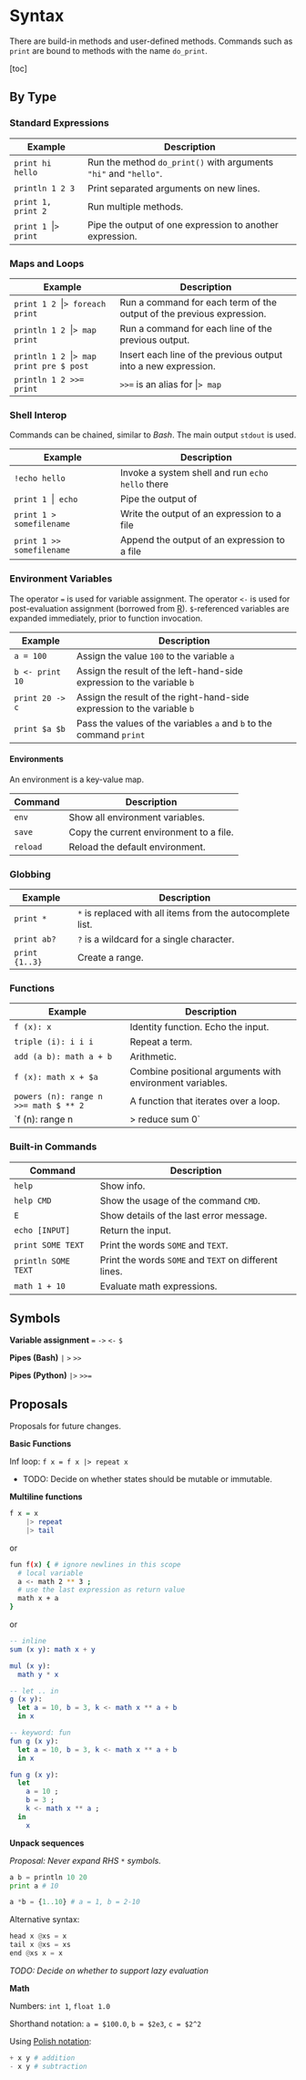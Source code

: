 # Syntax

There are build-in methods and user-defined methods. Commands such as `print` are bound to methods with the name `do_print`.

[toc]

## By Type

### Standard Expressions

| Example                   | Description                                                  |
| ------------------------- | ------------------------------------------------------------ |
| `print hi hello`          | Run the method `do_print()` with arguments `"hi"` and `"hello"`. |
| `println 1 2 3`           | Print separated arguments on new lines.                      |
| `print 1, print 2`        | Run multiple methods.                                        |
| `print 1 `&vert;`> print` | Pipe the output of one expression to another expression.     |

### Maps and Loops

| Example                                    | Description                                                  |
| ------------------------------------------ | ------------------------------------------------------------ |
| `print 1 2 `&vert;`> foreach print`         | Run a command for each term of the output of the previous expression. |
| `println 1 2 `&vert;`> map print`            | Run a command for each line of the previous output.          |
| `println 1 2 `&vert;`> map print pre $ post` | Insert each line of the previous output into a new expression. |
| `println 1 2 >>= print`                    | `>>=` is an alias for &vert;`> map`                          |

### Shell Interop

Commands can be chained, similar to *Bash*. The main output `stdout` is used.

| Example                    | Description                                      |
| -------------------------- | ------------------------------------------------ |
| `!echo hello`              | Invoke a system shell and run `echo hello` there |
| `print 1 `&vert;` echo`     | Pipe the output of                               |
| `print 1 > somefilename`  | Write the output of an expression to a file      |
| `print 1 >> somefilename` | Append the output of an expression to a file     |

### Environment Variables

The operator `=` is used for variable assignment. The operator `<-` is used for post-evaluation assignment (borrowed from [R](https://www.r-project.org/)). `$`-referenced variables are expanded immediately, prior to function invocation.

| Example         | Description                                                  |
| --------------- | ------------------------------------------------------------ |
| `a = 100`       | Assign the value `100`  to the variable `a`                  |
| `b <- print 10` | Assign the result of the left-hand-side expression to the variable `b` |
| `print 20 -> c` | Assign the result of the right-hand-side expression to the variable `b` |
| `print $a $b`   | Pass the values of the variables `a` and `b` to the command `print` |

#### Environments

An environment is a key-value map.

| Command  | Description                             |
| -------- | --------------------------------------- |
| `env`    | Show all environment variables.         |
| `save`   | Copy the current environment to a file. |
| `reload` | Reload the default environment.         |


### Globbing

| Example        | Description                                                |
| -------------- | ---------------------------------------------------------- |
| `print *`      | `*` is replaced with all items from the autocomplete list. |
| `print ab?`    | `?` is a wildcard for a single character.                  |
| `print {1..3}` | Create a range.                                            |

### Functions

| Example                               | Description                                              |
| ------------------------------------- | -------------------------------------------------------- |
| `f (x): x`                            | Identity function. Echo the input.                       |
| `triple (i): i i i`                   | Repeat a term.                                           |
| `add (a b): math a + b`               | Arithmetic.                                              |
| `f (x): math x + $a`                  | Combine positional arguments with environment variables. |
| `powers (n): range n >>= math $ ** 2` | A function that iterates over a loop.                    |
| `f (n): range n |> reduce sum 0`      | Aggregate a sequence using a reduction operator.         |

### Built-in Commands

| Command             | Description                                           |
| ------------------- | ----------------------------------------------------- |
| `help`              | Show info.                                            |
| `help CMD`          | Show the usage of the command `CMD`.                  |
| `E`                 | Show details of the last error message.               |
| `echo [INPUT]`      | Return the input.                                     |
| `print SOME TEXT`   | Print the words `SOME` and `TEXT`.                    |
| `println SOME TEXT` | Print the words `SOME` and `TEXT` on different lines. |
| `math 1 + 10`       | Evaluate math expressions.                            |

## Symbols

**Variable assignment**
`=` `->` `<-` `$`

**Pipes (Bash)**
`|` `>` `>>`

**Pipes (Python)**
 `|>` `>>=`



## Proposals

Proposals for future changes.


**Basic Functions**

Inf loop: `f x = f x |> repeat x` 

- TODO: Decide on whether states should be mutable or immutable.



**Multiline functions**

```haskell
f x = x
	|> repeat
	|> tail
```

or

```bash
fun f(x) { # ignore newlines in this scope
  # local variable
  a <- math 2 ** 3 ;
  # use the last expression as return value
  math x + a
}
```

or

```elm
-- inline
sum (x y): math x + y

mul (x y):
  math y * x

-- let .. in
g (x y):
  let a = 10, b = 3, k <- math x ** a + b
  in x

-- keyword: fun
fun g (x y):
  let a = 10, b = 3, k <- math x ** a + b
  in x

fun g (x y):
  let
    a = 10 ;
    b = 3 ;
    k <- math x ** a ;
  in
    x
```



**Unpack sequences**

*Proposal: Never expand RHS `*` symbols.*

````python
a b = println 10 20
print a # 10

a *b = {1..10} # a = 1, b = 2-10
````

Alternative syntax:

```python
head x @xs = x
tail x @xs = xs
end @xs x = x
```

*TODO: Decide on whether to support lazy evaluation*



**Math**

Numbers: `int 1`, `float 1.0` 

Shorthand notation:  `a = $100.0`, `b = $2e3`, `c = $2^2`

Using [Polish notation](https://en.wikipedia.org/wiki/Polish_notation):

```python
+ x y # addition
- x y # subtraction
```

